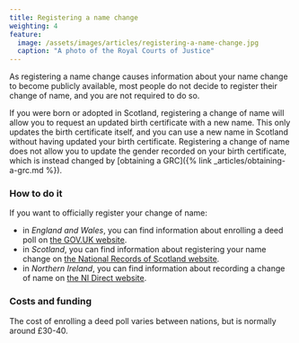 ```yaml
---
title: Registering a name change
weighting: 4
feature:
  image: /assets/images/articles/registering-a-name-change.jpg
  caption: "A photo of the Royal Courts of Justice"
---
```


As registering a name change causes information about your name change to become publicly available, most people do not decide to register their change of name, and you are not required to do so.

If you were born or adopted in Scotland, registering a change of name will allow you to request an updated birth certificate with a new name. This only updates the birth certificate itself, and you can use a new name in Scotland without having updated your birth certificate. Registering a change of name does not allow you to update the gender recorded on your birth certificate, which is instead changed by [obtaining a GRC]({% link _articles/obtaining-a-grc.md %}).

### How to do it

If you want to officially register your change of name:

- in *England and Wales*, you can find information about enrolling a deed poll on [the GOV.UK website](https://www.gov.uk/change-name-deed-poll/enrol-a-deed-poll-with-the-courts).
- in *Scotland*, you can find information about registering your name change on [the National Records of Scotland website](https://www.nrscotland.gov.uk/registration/recording-change-of-forename-and-surname-in-scotland).
- in *Northern Ireland*, you can find information about recording a change of name on [the NI Direct website](https://www.nidirect.gov.uk/articles/recording-change-name).

### Costs and funding

The cost of enrolling a deed poll varies between nations, but is normally around £30-40.